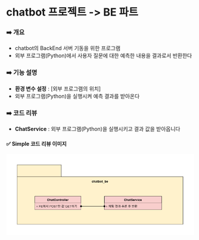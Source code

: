 # chatbot 프로젝트 -> BE 파트

### ➡️ 개요 
- chatbot의 BackEnd 서버 기동을 위한 프로그램
- 외부 프로그램(Python)에서 사용자 질문에 대한 예측한 내용을 결과로서 반환한다

### ➡️ 기능 설명
- **환경 변수 설정** : [외부 프로그램의 위치]
- 외부 프로그램(Python)을 실행시켜 예측 결과를 받아온다

### ➡️ 코드 리뷰
- **ChatService** : 외부 프로그램(Python)을 실행시키고 결과 값을 받아옵니다

#### ✅ Simple 코드 리뷰 이미지
![Class](https://github.com/KimMarinet/chatbot_be/blob/master/img/Class%20Diagram.png)
